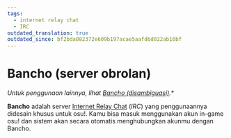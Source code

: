 ```yaml
---
tags:
  - internet relay chat
  - IRC
outdated_translation: true
outdated_since: bf2bda082372e609b197acae5aafd6d022ab16bf
---
```


# Bancho (server obrolan)

*Untuk penggunaan lainnya, lihat [Bancho (disambiguasi)](/wiki/Disambiguation/Bancho).**

**Bancho** adalah server [Internet Relay Chat](/wiki/Community/Internet_Relay_Chat) (*IRC*) yang penggunaannya didesain khusus untuk osu!. Kamu bisa masuk menggunakan akun in-game osu! dan sistem akan secara otomatis menghubungkan akunmu dengan Bancho.
